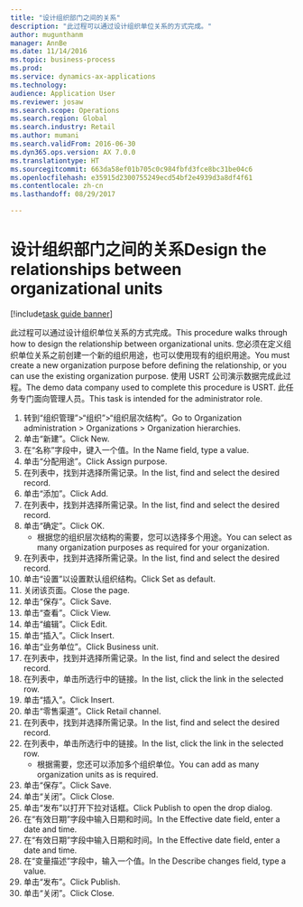 ```yaml
--- 
title: "设计组织部门之间的关系"
description: "此过程可以通过设计组织单位关系的方式完成。"
author: mugunthanm
manager: AnnBe
ms.date: 11/14/2016
ms.topic: business-process
ms.prod: 
ms.service: dynamics-ax-applications
ms.technology: 
audience: Application User
ms.reviewer: josaw
ms.search.scope: Operations
ms.search.region: Global
ms.search.industry: Retail
ms.author: mumani
ms.search.validFrom: 2016-06-30
ms.dyn365.ops.version: AX 7.0.0
ms.translationtype: HT
ms.sourcegitcommit: 663da58ef01b705c0c984fbfd3fce8bc31be04c6
ms.openlocfilehash: e35915d2300755249ecd54bf2e4939d3a8df4f61
ms.contentlocale: zh-cn
ms.lasthandoff: 08/29/2017

---
```

# <a name="design-the-relationships-between-organizational-units"></a><span data-ttu-id="53234-103">设计组织部门之间的关系</span><span class="sxs-lookup"><span data-stu-id="53234-103">Design the relationships between organizational units</span></span>

[!include[task guide banner](../includes/task-guide-banner.md)]

<span data-ttu-id="53234-104">此过程可以通过设计组织单位关系的方式完成。</span><span class="sxs-lookup"><span data-stu-id="53234-104">This procedure walks through how to design the relationship between organizational units.</span></span> <span data-ttu-id="53234-105">您必须在定义组织单位关系之前创建一个新的组织用途，也可以使用现有的组织用途。</span><span class="sxs-lookup"><span data-stu-id="53234-105">You must create a new organization purpose before defining the relationship, or you can use the existing organization purpose.</span></span> <span data-ttu-id="53234-106">使用 USRT 公司演示数据完成此过程。</span><span class="sxs-lookup"><span data-stu-id="53234-106">The demo data company used to complete this procedure is USRT.</span></span> <span data-ttu-id="53234-107">此任务专门面向管理人员。</span><span class="sxs-lookup"><span data-stu-id="53234-107">This task is intended for the administrator role.</span></span>

1. <span data-ttu-id="53234-108">转到“组织管理”>“组织”>“组织层次结构”。</span><span class="sxs-lookup"><span data-stu-id="53234-108">Go to Organization administration > Organizations > Organization hierarchies.</span></span>
2. <span data-ttu-id="53234-109">单击“新建”。</span><span class="sxs-lookup"><span data-stu-id="53234-109">Click New.</span></span>
3. <span data-ttu-id="53234-110">在“名称”字段中，键入一个值。</span><span class="sxs-lookup"><span data-stu-id="53234-110">In the Name field, type a value.</span></span>
4. <span data-ttu-id="53234-111">单击“分配用途”。</span><span class="sxs-lookup"><span data-stu-id="53234-111">Click Assign purpose.</span></span>
5. <span data-ttu-id="53234-112">在列表中，找到并选择所需记录。</span><span class="sxs-lookup"><span data-stu-id="53234-112">In the list, find and select the desired record.</span></span>
6. <span data-ttu-id="53234-113">单击“添加”。</span><span class="sxs-lookup"><span data-stu-id="53234-113">Click Add.</span></span>
7. <span data-ttu-id="53234-114">在列表中，找到并选择所需记录。</span><span class="sxs-lookup"><span data-stu-id="53234-114">In the list, find and select the desired record.</span></span>
8. <span data-ttu-id="53234-115">单击“确定”。</span><span class="sxs-lookup"><span data-stu-id="53234-115">Click OK.</span></span>
    * <span data-ttu-id="53234-116">根据您的组织层次结构的需要，您可以选择多个用途。</span><span class="sxs-lookup"><span data-stu-id="53234-116">You can select as many organization purposes as required for your organization.</span></span>  
9. <span data-ttu-id="53234-117">在列表中，找到并选择所需记录。</span><span class="sxs-lookup"><span data-stu-id="53234-117">In the list, find and select the desired record.</span></span>
10. <span data-ttu-id="53234-118">单击“设置”以设置默认组织结构。</span><span class="sxs-lookup"><span data-stu-id="53234-118">Click Set as default.</span></span>
11. <span data-ttu-id="53234-119">关闭该页面。</span><span class="sxs-lookup"><span data-stu-id="53234-119">Close the page.</span></span>
12. <span data-ttu-id="53234-120">单击“保存”。</span><span class="sxs-lookup"><span data-stu-id="53234-120">Click Save.</span></span>
13. <span data-ttu-id="53234-121">单击“查看”。</span><span class="sxs-lookup"><span data-stu-id="53234-121">Click View.</span></span>
14. <span data-ttu-id="53234-122">单击“编辑”。</span><span class="sxs-lookup"><span data-stu-id="53234-122">Click Edit.</span></span>
15. <span data-ttu-id="53234-123">单击“插入”。</span><span class="sxs-lookup"><span data-stu-id="53234-123">Click Insert.</span></span>
16. <span data-ttu-id="53234-124">单击“业务单位”。</span><span class="sxs-lookup"><span data-stu-id="53234-124">Click Business unit.</span></span>
17. <span data-ttu-id="53234-125">在列表中，找到并选择所需记录。</span><span class="sxs-lookup"><span data-stu-id="53234-125">In the list, find and select the desired record.</span></span>
18. <span data-ttu-id="53234-126">在列表中，单击所选行中的链接。</span><span class="sxs-lookup"><span data-stu-id="53234-126">In the list, click the link in the selected row.</span></span>
19. <span data-ttu-id="53234-127">单击“插入”。</span><span class="sxs-lookup"><span data-stu-id="53234-127">Click Insert.</span></span>
20. <span data-ttu-id="53234-128">单击“零售渠道”。</span><span class="sxs-lookup"><span data-stu-id="53234-128">Click Retail channel.</span></span>
21. <span data-ttu-id="53234-129">在列表中，找到并选择所需记录。</span><span class="sxs-lookup"><span data-stu-id="53234-129">In the list, find and select the desired record.</span></span>
22. <span data-ttu-id="53234-130">在列表中，单击所选行中的链接。</span><span class="sxs-lookup"><span data-stu-id="53234-130">In the list, click the link in the selected row.</span></span>
    * <span data-ttu-id="53234-131">根据需要，您还可以添加多个组织单位。</span><span class="sxs-lookup"><span data-stu-id="53234-131">You can add as many organization units as is required.</span></span>  
23. <span data-ttu-id="53234-132">单击“保存”。</span><span class="sxs-lookup"><span data-stu-id="53234-132">Click Save.</span></span>
24. <span data-ttu-id="53234-133">单击“关闭”。</span><span class="sxs-lookup"><span data-stu-id="53234-133">Click Close.</span></span>
25. <span data-ttu-id="53234-134">单击“发布”以打开下拉对话框。</span><span class="sxs-lookup"><span data-stu-id="53234-134">Click Publish to open the drop dialog.</span></span>
26. <span data-ttu-id="53234-135">在“有效日期”字段中输入日期和时间。</span><span class="sxs-lookup"><span data-stu-id="53234-135">In the Effective date field, enter a date and time.</span></span>
27. <span data-ttu-id="53234-136">在“有效日期”字段中输入日期和时间。</span><span class="sxs-lookup"><span data-stu-id="53234-136">In the Effective date field, enter a date and time.</span></span>
28. <span data-ttu-id="53234-137">在“变量描述”字段中，输入一个值。</span><span class="sxs-lookup"><span data-stu-id="53234-137">In the Describe changes field, type a value.</span></span>
29. <span data-ttu-id="53234-138">单击“发布”。</span><span class="sxs-lookup"><span data-stu-id="53234-138">Click Publish.</span></span>
30. <span data-ttu-id="53234-139">单击“关闭”。</span><span class="sxs-lookup"><span data-stu-id="53234-139">Click Close.</span></span>


